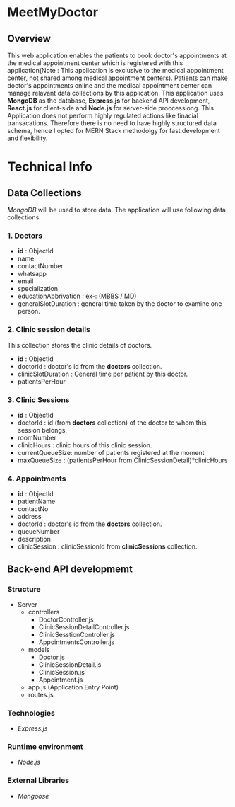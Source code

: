 # MeetMyDoctor

## Overview

This web application enables the patients to book doctor's appointments at the medical appointment center which is registered with this application(Note : This application is exclusive to the medical appointment center, not shared among medical appointment centers). Patients can make doctor's appointments online and the medical appointment center can manage relavant data collections by this application. This application uses **MongoDB** as the database, **Express.js** for backend API development, **React.js** for client-side and **Node.js** for server-side proccessiong. This Application does not perform highly regulated actions like finacial transacations. Therefore there is no need to have highly structured data schema,  hence I opted for MERN Stack methodolgy for fast development and flexibility. 


# Technical Info



## Data Collections 
*MongoDB* will be used to store data. The application will use following data collections.

### 1. Doctors 
+ **id** : ObjectId
+ name
+ contactNumber
+ whatsapp
+ email
+ specialization
+ educationAbbrivation : ex-: (MBBS / MD)
+ generalSlotDuration : general time taken by the doctor to examine one person.


### 2. Clinic session details 
This collection stores the clinic details of doctors.

+ **id** : ObjectId
+ doctorId : doctor's id from the **doctors** collection.
+ clinicSlotDuration : General time per patient by this doctor.
+ patientsPerHour

### 3. Clinic Sessions
+ **id** : ObjectId
+ doctorId : id (from **doctors** collection) of the doctor to whom this session belongs.
+ roomNumber 
+ clinicHours : clinic hours of this clinic session.
+ currentQueueSize: number of patients registered at the moment
+ maxQueueSize : (patientsPerHour from ClinicSessionDetail)*clinicHours

### 4. Appointments
+ **id** : ObjectId
+ patientName
+ contactNo
+ address
+ doctorId : doctor's id from the **doctors** collection.
+ queueNumber
+ description 
+ clinicSession : clinicSessionId from **clinicSessions** collection.

## Back-end API developmemt

### Structure

- Server
    - controllers
        - DoctorController.js
        - ClinicSessionDetailController.js
        - ClinicSesstionController.js 
        - AppointmentsController.js
    - models
        - Doctor.js
        - ClinicSessionDetail.js
        - ClinicSession.js
        - Appointment.js
    - app.js (Application Entry Point)
    - routes.js

### Technologies 
- *Express.js*

### Runtime environment 
- *Node.js*

### External Libraries

- *Mongoose* 





